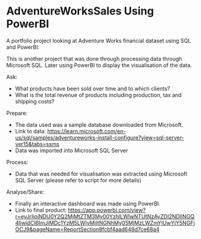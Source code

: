 # AdventureWorksSales Using PowerBI

A portfolio project looking at Adventure Works financial dataset using SQL and PowerBI. 

This is another project that was done through processing data through Microsoft SQL. Later using PowerBI to display the visualisation of the data. 

Ask: 
 - What products have been sold over time and to which clients? 
 - What is the total revenue of products including production, tax and shipping costs?
 
 
Prepare:
- The data used was a sample database downloaded from Microsoft. 
- Link to data: https://learn.microsoft.com/en-us/sql/samples/adventureworks-install-configure?view=sql-server-ver15&tabs=ssms
-	Data was imported into Microsoft SQL Server


Process:
-	Data that was needed for visualisation was extracted using Microsoft SQL Server (please refer to script for more details)


Analyse/Share:
- Finally an interactive dashboard was made using PowerBI.
- Link to final product: https://app.powerbi.com/view?r=eyJrIjoiNDU0Y2Q2MjMtZTM3My00YzhlLWIwNTUtNzAyZDI2NDllNGQ4IiwidCI6ImJiMDc1YzM5LWIyMjItNGNhMy05MjMzLWZmYjUwYjY5NGFjOCJ9&pageName=ReportSection8fcbf4aad648d7ce68a4
